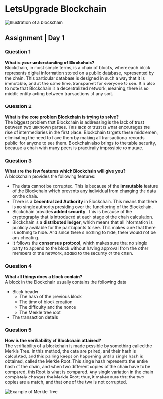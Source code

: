 # LetsUpgrade Blockchain
![Illustration of a blockchain](https://miro.medium.com/max/5418/1*oT-kg5gzZKm_bcAn37JUBg.png)
## Assignment | Day 1

### Question 1  
**What is your understanding of Blockchain?**  
Blockchain, in most simple terms, is a chain of blocks, where each block represents digital information stored on a public database, represented by the chain. This particular database is designed in such a way that it is immutable, and at the same time, transparent for everyone to see. It is also to note that Blockchain is a decentralized network, meaning, there is no middle entity acting between transactions of any sort.

### Question 2
**What is the core problem Blockchain is trying to solve?**  
The biggest problem that Blockchain is addressing is the lack of trust between two unknown parties. This lack of trust is what encourages the rise of intermediaries in the first place. Blockchain targets these middlemen, eliminating the need to have them by making all transactional records public, for anyone to see them. Blockchain also brings to the table security, because a chain with many peers is practically impossible to mutate.

### Question 3
**What are the few features which Blockchain will give you?**  
A blockchain provides the following features:  
* The data cannot be corrupted. This is because of the **immutable** feature of the Blockchain which prevents any individual from changing the data on the chain.
* There is a **Decentralized Authority** in Blockchain. This means that there is no single authority presiding over the functioning of the Blockchain. 
* Blockchain provides **added security**. This is because of the cryptography that is introduced at each stage of the chain calculation.
* Blockchain is a **distributed ledger**, which means that all information is publicly available for the participants to see. This makes sure that there is nothing to hide. And since there s nothing to hide, there would not be any cheating.
* It follows the **consensus protocol**, which makes sure that no single party to append to the block without having approval from the other members of the network, added to the security of the chain.

### Question 4
**What all things does a block contain?**  
A block in the Blockchain usually contains the following data:
- Block header
  - The hash of the previous block
  - The time of block creation
  - The difficulty and the nonce
  - The Merkle tree root
- The transaction details

### Question 5
**How is the verifiability of Blockchain attained?**  
The verifiability of a blockchain is made possible by something called the Merkle Tree. In this method, the data are paired, and their hash is calculated, and this pairing keeps on happening until a single hash is obtained, called the Merkle Root. This single hash represents the entire hash of the chain, and when two different copies of the chain have to be compared, this Root is what is compared. Any single variation in the chain completely changes the Merkle Root; thus, it makes sure that the two copies are a match, and that one of the two is not corrupted.  

![Example of Merkle Tree](https://selfkey.org/wp-content/uploads/2019/11/A.png)
